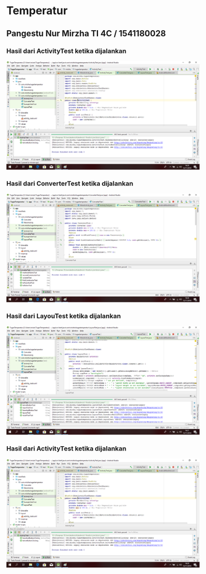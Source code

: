 # Temperatur

## Pangestu Nur Mirzha TI 4C / 1541180028

### Hasil dari ActivityTest ketika dijalankan
![alt text](https://github.com/mirzha/Temperatur/blob/master/app/src/main/res/drawable/activitytest.png "Activity Test")

### Hasil dari ConverterTest ketika dijalankan
![alt text](https://github.com/mirzha/Temperatur/blob/master/app/src/main/res/drawable/convertertest.png "Converter Test")

### Hasil dari LayouTest ketika dijalankan
![alt text](https://github.com/mirzha/Temperatur/blob/master/app/src/main/res/drawable/layoutTest.png "Layout Test")

### Hasil dari ActivityTest ketika dijalankan
![alt text](https://github.com/mirzha/Temperatur/blob/master/app/src/main/res/drawable/activitytest.png "Activity Test")
